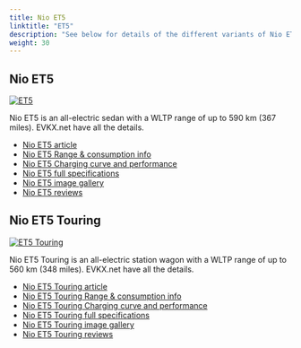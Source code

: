 ```yaml
---
title: Nio ET5
linktitle: "ET5"
description: "See below for details of the different variants of Nio ET5"
weight: 30
---
```

## Nio ET5

<a href="/models/nio/et5/et5/"><img src="https://media.evkx.net/multimedia/models/nio/et5/et5/main_1_st.jpg" class="img-fluid" alt="ET5" ></a>

Nio ET5 is an all-electric sedan with a WLTP range of up to 590 km (367 miles). EVKX.net have all the details. 

- [Nio ET5 article](/models/nio/et5/et5/)
- [Nio ET5 Range & consumption info](/models/nio/et5/et5/rangeandconsumption)
- [Nio ET5 Charging curve and performance](/models/nio/et5/et5/chargingcurve)
- [Nio ET5 full specifications](/models/nio/et5/et5/specifications)
- [Nio ET5 image gallery](/models/nio/et5/et5/gallery)
- [Nio ET5 reviews](/models/nio/et5/et5/reviews)

## Nio ET5 Touring

<a href="/models/nio/et5/et5_touring/"><img src="https://media.evkx.net/multimedia/models/nio/et5/et5_touring/main_1_st.jpg" class="img-fluid" alt="ET5 Touring" ></a>

Nio ET5 Touring is an all-electric station wagon with a WLTP range of up to 560 km (348 miles). EVKX.net have all the details. 

- [Nio ET5 Touring article](/models/nio/et5/et5_touring/)
- [Nio ET5 Touring Range & consumption info](/models/nio/et5/et5_touring/rangeandconsumption)
- [Nio ET5 Touring Charging curve and performance](/models/nio/et5/et5_touring/chargingcurve)
- [Nio ET5 Touring full specifications](/models/nio/et5/et5_touring/specifications)
- [Nio ET5 Touring image gallery](/models/nio/et5/et5_touring/gallery)
- [Nio ET5 Touring reviews](/models/nio/et5/et5_touring/reviews)

